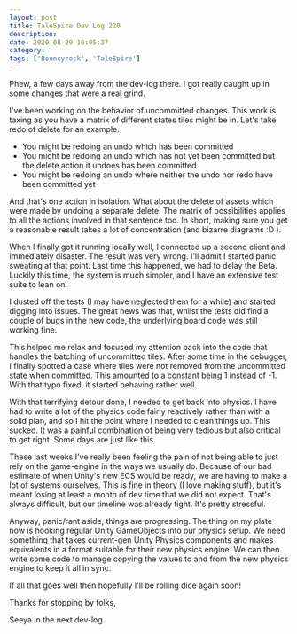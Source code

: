 ```yaml
---
layout: post
title: TaleSpire Dev Log 220
description:
date: 2020-08-29 16:05:37
category:
tags: ['Bouncyrock', 'TaleSpire']
---
```


Phew, a few days away from the dev-log there. I got really caught up in some changes that were a real grind.

I've been working on the behavior of uncommitted changes. This work is taxing as you have a matrix of different states tiles might be in. Let's take redo of delete for an example.

- You might be redoing an undo which has been committed
- You might be redoing an undo which has not yet been committed but the delete action it undoes has been committed
- You might be redoing an undo where neither the undo nor redo have been committed yet

And that's one action in isolation. What about the delete of assets which were made by undoing a separate delete. The matrix of possibilities applies to all the actions involved in that sentence too. In short, making sure you get a reasonable result takes a lot of concentration (and bizarre diagrams :D ).

When I finally got it running locally well, I connected up a second client and immediately disaster. The result was very wrong. I'll admit I started panic sweating at that point. Last time this happened, we had to delay the Beta. Luckily this time, the system is much simpler, and I have an extensive test suite to lean on.

I dusted off the tests (I may have neglected them for a while) and started digging into issues. The great news was that, whilst the tests did find a couple of bugs in the new code, the underlying board code was still working fine.

This helped me relax and focused my attention back into the code that handles the batching of uncommitted tiles. After some time in the debugger, I finally spotted a case where tiles were not removed from the uncommitted state when committed. This amounted to a constant being 1 instead of -1. With that typo fixed, it started behaving rather well.

With that terrifying detour done, I needed to get back into physics. I have had to write a lot of the physics code fairly reactively rather than with a solid plan, and so I hit the point where I needed to clean things up. This sucked. It was a painful combination of being very tedious but also critical to get right. Some days are just like this.

These last weeks I've really been feeling the pain of not being able to just rely on the game-engine in the ways we usually do. Because of our bad estimate of when Unity's new ECS would be ready, we are having to make a lot of systems ourselves. This is fine in theory (I love making stuff), but it's meant losing at least a month of dev time that we did not expect. That's always difficult, but our timeline was already tight. It's pretty stressful.

Anyway, panic/rant aside, things are progressing. The thing on my plate now is hooking regular Unity GameObjects into our physics setup. We need something that takes current-gen Unity Physics components and makes equivalents in a format suitable for their new physics engine. We can then write some code to manage copying the values to and from the new physics engine to keep it all in sync.

If all that goes well then hopefully I'll be rolling dice again soon!

Thanks for stopping by folks,

Seeya in the next dev-log

